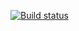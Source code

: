 [![Build status](https://ci.appveyor.com/api/projects/status/yx1tdj1pq4hc3hfr?svg=true)](https://ci.appveyor.com/project/YadIrina/at-hw3)
